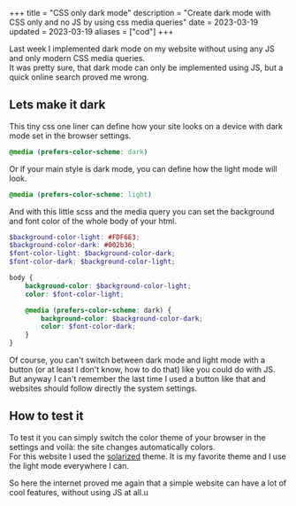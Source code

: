 +++
title = "CSS only dark mode"
description = "Create dark mode with CSS only and no JS by using css media queries"
date = 2023-03-19
updated = 2023-03-19
aliases = ["cod"]
+++

Last week I implemented dark mode on my website without using any JS and only modern CSS media queries.  
It was pretty sure, that dark mode can only be implemented using JS, but a quick online search proved me wrong.

## Lets make it dark
This tiny css one liner can define how your site looks on a device with dark mode set in the browser settings.
```css
@media (prefers-color-scheme: dark)
```

Or if your main style is dark mode, you can define how the light mode will look.
```css
@media (prefers-color-scheme: light)
```

And with this little scss and the media query you can set the background and font color of the whole body of your html.  
```scss
$background-color-light: #FDF6E3;
$background-color-dark: #002b36;
$font-color-light: $background-color-dark;
$font-color-dark: $background-color-light;

body {
    background-color: $background-color-light;
    color: $font-color-light;

    @media (prefers-color-scheme: dark) {
        background-color: $background-color-dark;
        color: $font-color-dark;
    }
}
```

Of course, you can't switch between dark mode and light mode with a button (or at least I don't know, how to do that) like you could do with JS.
But anyway I can't remember the last time I used a button like that and websites should follow directly the system settings.

## How to test it
To test it you can simply switch the color theme of your browser in the settings and voilà: the site changes automatically colors.  
For this website I used the [solarized](https://ethanschoonover.com/solarized/) theme.
It is my favorite theme and I use the light mode everywhere I can.  


So here the internet proved me again that a simple website can have a lot of cool features, without using JS at all.u